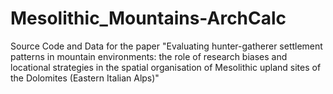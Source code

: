 # Mesolithic_Mountains-ArchCalc
Source Code and Data for the paper "Evaluating hunter-gatherer settlement patterns in mountain environments: the role of research biases and locational strategies in the spatial organisation of Mesolithic upland sites of the Dolomites (Eastern Italian Alps)"
